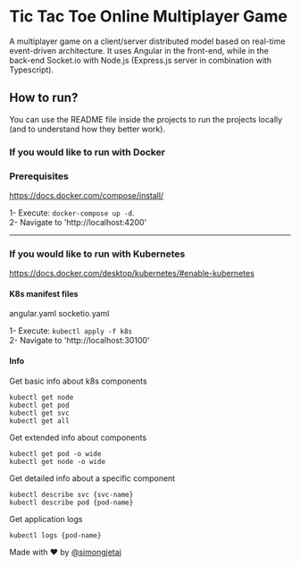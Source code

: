 # Tic Tac Toe Online Multiplayer Game

A multiplayer game on a client/server distributed model based on real-time event-driven architecture.
It uses Angular in the front-end, while in the back-end Socket.io with Node.js (Express.js server in combination with Typescript).

## How to run?

You can use the README file inside the projects to run the projects locally (and to understand how they better work).

### If you would like to run with Docker

### Prerequisites

https://docs.docker.com/compose/install/

1- Execute: `docker-compose up -d`. <br>
2- Navigate to 'http://localhost:4200'

---
### If you would like to run with Kubernetes
https://docs.docker.com/desktop/kubernetes/#enable-kubernetes

#### K8s manifest files
angular.yaml
socketio.yaml

1- Execute: `kubectl apply -f k8s` <br>
2- Navigate to 'http://localhost:30100'

#### Info
Get basic info about k8s components
```
kubectl get node
kubectl get pod
kubectl get svc
kubectl get all
```


Get extended info about components

```
kubectl get pod -o wide
kubectl get node -o wide
```


Get detailed info about a specific component

```
kubectl describe svc {svc-name}
kubectl describe pod {pod-name}
```


Get application logs

`kubectl logs {pod-name}`


Made with ❤️ by [@simongjetaj](https://linkedin.com/in/simongjetaj)
